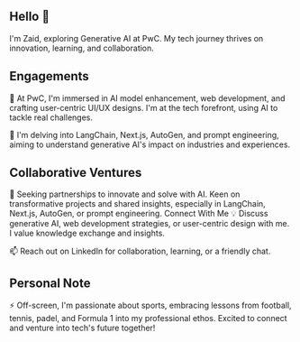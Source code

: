 
## Hello 👋
I'm Zaid, exploring Generative AI at PwC. My tech journey thrives on innovation, learning, and collaboration.

## Engagements
🚀 At PwC, I'm immersed in AI model enhancement, web development, and crafting user-centric UI/UX designs. I'm at the tech forefront, using AI to tackle real challenges.

🌿 I'm delving into LangChain, Next.js, AutoGen, and prompt engineering, aiming to understand generative AI's impact on industries and experiences.

## Collaborative Ventures
🤝 Seeking partnerships to innovate and solve with AI. Keen on transformative projects and shared insights, especially in LangChain, Next.js, AutoGen, or prompt engineering.
Connect With Me
💡 Discuss generative AI, web development strategies, or user-centric design with me. I value knowledge exchange and insights.

📫 Reach out on LinkedIn for collaboration, learning, or a friendly chat.

## Personal Note
⚡ Off-screen, I'm passionate about sports, embracing lessons from football, tennis, padel, and Formula 1 into my professional ethos.
Excited to connect and venture into tech's future together!
